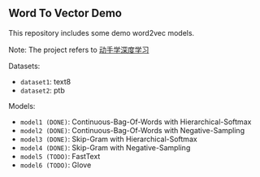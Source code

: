 ## Word To Vector Demo

This repository includes some demo word2vec models.

Note: The project refers to [动手学深度学习](https://zh.d2l.ai/)

Datasets:

* `dataset1`: text8
* `dataset2`: ptb

Models:

* `model1 (DONE)`: Continuous-Bag-Of-Words with Hierarchical-Softmax
* `model2 (DONE)`: Continuous-Bag-Of-Words with Negative-Sampling
* `model3 (DONE)`: Skip-Gram with Hierarchical-Softmax
* `model4 (DONE)`: Skip-Gram with Negative-Sampling
* `model5 (TODO)`: FastText
* `model6 (TODO)`: Glove
